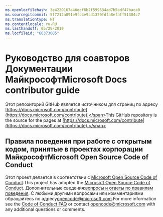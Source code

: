 ```yaml
---
ms.openlocfilehash: 3e4220167a46ecf6b2f599534ad7b5adf47baca0
ms.sourcegitcommit: 5f7212a091e9fc4e9cd1320fdfa8efaff51384c7
ms.translationtype: HT
ms.contentlocale: ru-RU
ms.lasthandoff: 05/29/2019
ms.locfileid: "66373085"
---
```

# <a name="microsoft-docs-contributor-guide"></a><span data-ttu-id="15f67-101">Руководство для соавторов Документации Майкрософт</span><span class="sxs-lookup"><span data-stu-id="15f67-101">Microsoft Docs contributor guide</span></span>

<span data-ttu-id="15f67-102">Этот репозиторий GitHub является источником для страниц по адресу [https://docs.microsoft.com/contribute](https://docs.microsoft.com/contribute).</span><span class="sxs-lookup"><span data-stu-id="15f67-102">This GitHub repository is the source for the pages at [https://docs.microsoft.com/contribute](https://docs.microsoft.com/contribute).</span></span> 

## <a name="microsoft-open-source-code-of-conduct"></a><span data-ttu-id="15f67-103">Правила поведения при работе с открытым кодом, принятые в проектах корпорации Майкрософт</span><span class="sxs-lookup"><span data-stu-id="15f67-103">Microsoft Open Source Code of Conduct</span></span>

<span data-ttu-id="15f67-104">Этот проект делается в соответствии с [Microsoft Open Source Code of Conduct](https://opensource.microsoft.com/codeofconduct/).</span><span class="sxs-lookup"><span data-stu-id="15f67-104">This project has adopted the [Microsoft Open Source Code of Conduct](https://opensource.microsoft.com/codeofconduct/).</span></span>
<span data-ttu-id="15f67-105">Дополнительные сведения:[вопросы и ответы по правилам поведения](https://opensource.microsoft.com/codeofconduct/faq/). С любыми другими вопросами или комментариями обращайтесь по адресу[opencode@microsoft.com](mailto:opencode@microsoft.com).</span><span class="sxs-lookup"><span data-stu-id="15f67-105">For more information see the [Code of Conduct FAQ](https://opensource.microsoft.com/codeofconduct/faq/) or contact [opencode@microsoft.com](mailto:opencode@microsoft.com) with any additional questions or comments.</span></span>
